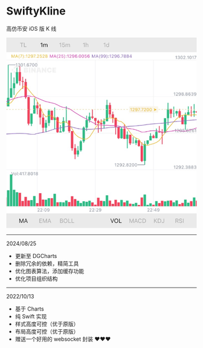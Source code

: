
# SwiftyKline

高仿币安 iOS 版 K 线

![kline](./kline.jpg)

---

2024/08/25

* 更新至 DGCharts
* 删除冗余的依赖，精简工具
* 优化图表算法，添加缓存功能
* 优化项目组织结构

---

2022/10/13

* 基于 Charts
* 纯 Swift 实现
* 样式高度可控（优于原版）
* 布局高度可控（优于原版）
* 赠送一个好用的 websocket 封装 ❤️❤️❤️
